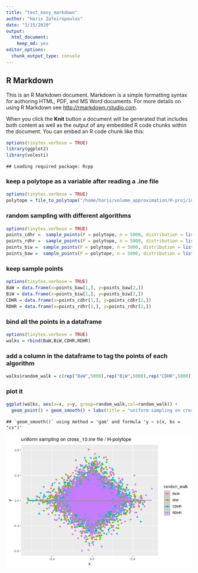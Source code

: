 ```yaml
---
title: "test_easy_markdown"
author: "Haris Zafeiropoulos"
date: "3/15/2020"
output:
  html_document: 
    keep_md: yes
editor_options:
  chunk_output_type: console
---
```




## R Markdown

This is an R Markdown document. Markdown is a simple formatting syntax for authoring HTML, PDF, and MS Word documents. For more details on using R Markdown see <http://rmarkdown.rstudio.com>.

When you click the **Knit** button a document will be generated that includes both content as well as the output of any embedded R code chunks within the document. You can embed an R code chunk like this:


```r
options(tinytex.verbose = TRUE)
library(ggplot2)
library(volesti)
```

```
## Loading required package: Rcpp
```




### keep a polytope as a variable after reading a .ine file 


```r
options(tinytex.verbose = TRUE)
polytope = file_to_polytope("/home/haris/volume_approximation/R-proj/inst/extdata/cross_10.ine")
```



### random sampling with different algorithms 


```r
options(tinytex.verbose = TRUE)
points_cdhr =  sample_points(P = polytope, n = 5000, distribution = list("density" = "uniform"),  random_walk = list("walk"="CDHR"))
points_rdhr =  sample_points(P = polytope, n = 5000, distribution = list("density" = "uniform"),  random_walk = list("walk"="RDHR"))
points_biw =  sample_points(P = polytope, n = 5000, distribution = list("density" = "uniform"),  random_walk = list("walk"="BiW"))
points_baw =  sample_points(P = polytope, n = 5000, distribution = list("density" = "uniform"),  random_walk = list("walk"="BaW"))
```




### keep sample points 


```r
options(tinytex.verbose = TRUE)
BaW = data.frame(x=points_baw[1,], y=points_baw[2,])
BiW = data.frame(x=points_biw[1,], y=points_biw[2,])
CDHR = data.frame(x=points_cdhr[1,], y=points_cdhr[2,])
RDHR = data.frame(x=points_rdhr[1,], y=points_rdhr[2,])
```




### bind all the points in a dataframe

```r
options(tinytex.verbose = TRUE)
walks = rbind(BaW,BiW,CDHR,RDHR)
```





### add a column in the dataframe to tag the points of each algorithm

```r
walks$random_walk = c(rep("BaW",5000),rep("BiW",5000),rep("CDHR",5000),rep("RDHR",5000)) 
```





### plot it 

```r
ggplot(walks, aes(x=x, y=y, group=random_walk,col=random_walk)) + 
  geom_point() + geom_smooth() + labs(title = "uniform sampling on cross_10.ine file / H-polytope")
```

```
## `geom_smooth()` using method = 'gam' and formula 'y ~ s(x, bs = "cs")'
```

![](test_easy_files/figure-html/plot-1.png)<!-- -->

